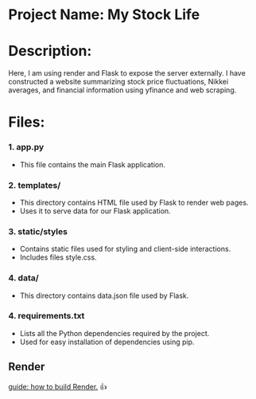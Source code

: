 # Project Name: My Stock Life

# Description:
 
Here, I am using render and Flask to expose the server externally.
I have constructed a website summarizing stock price fluctuations, Nikkei averages, and financial information using yfinance and web scraping.

# Files:

### 1. app.py
   - This file contains the main Flask application.

### 2. templates/
   - This directory contains HTML file used by Flask to render web pages.
   - Uses it to serve data for our Flask application.

### 3. static/styles
   - Contains static  files used for styling and client-side interactions.
   - Includes files style.css.

### 4. data/
   - This directory contains data.json file used by Flask.

### 4. requirements.txt
   - Lists all the Python dependencies required by the project.
   - Used for easy installation of dependencies using pip.

## Render
[guide: how to build Render.](https://qiita.com/kizataka/items/10693e87f726a95499e4)
:+1:



